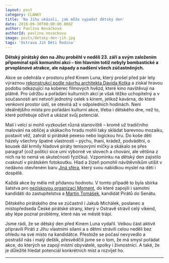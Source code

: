 ```yaml
---
layout: post
category: CLANKY
title: 'Na Jihu ukázali, jak může vypadat dětský den'
date: 2018-09-30T08:00:00.000Z
author: Pavlína Nováčková
authorId: pavlina.novackova
image: posts/detsky-den-jih.jpg
tags: 'Ostrava Jih Děti Rodina'
---
```


**Dětský pirátský den na Jihu proběhl v neděli 23. září a svým založením připomínal spíš komunitní akci – tím hlavním totiž nebyly bombastické a prvoplánové atrakce, ale nápady a nadšení všech zúčastněných.**

Akce se odehrála v prostoru před Kinem Luna, který prošel před pár lety výraznou <a href="http://projektstudio.cz/portfolio/rekonstrukce-predprostoru-kina-luna/" target="_blank">rekonstrukcí podle návrhu architekta Davida Kotka</a> a získal hravou podobu odkazující na koberec filmových hvězd, které kino navštěvují na plátně. Pro údržbu a pořádání kulturních akcí je však těžko uchopitelný a v současnosti ani netvoří jednotný celek s kinem, jelikož kavárna, do které venkovní prostor ústí, se otevírá až v odpoledních hodinách. Není ideálnějšího místa pro pořádání kulturní akce, třeba i dětského dne, než to, které potřebuje oživit a ukázat svůj potenciál.

Malí i velcí si mohli vyzkoušet různá stanoviště – kromě už tradičního malování na obličej a skákacího hradu mohli taky skládat barevnou mozaiku, postavit věž, zahrát si pirátské pexeso nebo logickou hru. Do koše děti házely všechny špatné vlastnosti – pýchu, lhaní, krádež, podvádění, o kousek dál krmily hladové piráty tenisovými míčky a skákalo se přes paragraf (což politici sice umí výborně ve slovech a chování, ale většina z nich na to nemá ve skutečnosti fyzičku). Vzpomínku na dětský den zajistilo cvaknutí v pirátském fotokoutku. Hlad a žízeň pomohli návštěvníkům utišit v nedávno otevřeném baru <a href="https://www.facebook.com/Bar-Jin%C3%A1-Sf%C3%A9ra-247078879392457/" target="_blank">Jiná sféra</a>, který svou nabídkou myslel na děti i dospělé.

Každá akce by měla mít přidanou hodnotu. V tomto případě to byla sbírka šatstva pro <a href="http://www.moment-ops.cz/" target="_blank">neziskovou organizaci Moment</a>, do které zapojili i samotní kandidáti do zastupitelstva a <a href="https://martindosenatu.cz/" target="_blank">Martin Tomášek</a>, kandidát Pirátů do Senátu.

Dětského pirátského dne se zúčastnil i Jakub Michálek, poslanec a místopředseda České pirátské strany, který v Ostravě strávil celý víkend, aby lépe poznal problémy, které nás ve městě trápí.

Jsme rádi, že se dětský den před Kinem Luna vydařil. Velkou část aktivit připravili Piráti z Jihu vlastními silami a s dětmi strávili celou neděli bez ohledu na své místo na kandidátce. Přestože se počasí nevyvedlo a postrašil nás i malý deštík, přesvědčili jsme se o tom, že má smysl pořádat akce, do kterých se zapojí místní obyvatelé, spolky i živnostníci. A také, že je důležité hledat potenciál konkrétních míst a rozvíjet ho. 

---
